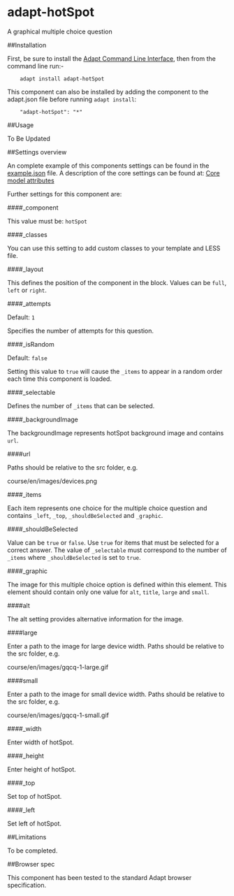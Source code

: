 # adapt-hotSpot

A graphical multiple choice question

##Installation


First, be sure to install the [Adapt Command Line Interface](https://github.com/adaptlearning/adapt-cli), then from the command line run:-

        adapt install adapt-hotSpot

This component can also be installed by adding the component to the adapt.json file before running `adapt install`:

        "adapt-hotSpot": "*"

##Usage

To Be Updated

##Settings overview

An complete example of this components settings can be found in the [example.json](https://github.com/BATraining/adapt-hotSpot/blob/master/example.json) file. A description of the core settings can be found at: [Core model attributes](https://github.com/adaptlearning/adapt_framework/wiki/Core-model-attributes)

Further settings for this component are:

####_component

This value must be: `hotSpot`

####_classes

You can use this setting to add custom classes to your template and LESS file.

####_layout

This defines the position of the component in the block. Values can be `full`, `left` or `right`. 

####_attempts

Default: `1`

Specifies the number of attempts for this question.

####_isRandom

Default: `false`

Setting this value to `true` will cause the `_items` to appear in a random order each time this component is loaded.

####_selectable

Defines the number of `_items` that can be selected.

####_backgroundImage

The backgroundImage represents hotSpot background image and contains `url`.

####url

Paths should be relative to the src folder, e.g.

course/en/images/devices.png

####_items

Each item represents one choice for the multiple choice question and contains `_left`, `_top`, `_shouldBeSelected` and `_graphic`.

####_shouldBeSelected

Value can be `true` or `false`. Use `true` for items that must be selected for a correct answer. The value of `_selectable` must correspond to the number of `_items` where `_shouldBeSelected` is set to `true`.

####_graphic

The image for this multiple choice option is defined within this element. This element should contain only one value for `alt`, `title`, `large` and `small`.

####alt

The alt setting provides alternative information for the image.


####large

Enter a path to the image for large device width. Paths should be relative to the src folder, e.g.

course/en/images/gqcq-1-large.gif

####small

Enter a path to the image for small device width. Paths should be relative to the src folder, e.g.

course/en/images/gqcq-1-small.gif

####_width

Enter width of hotSpot.

####_height

Enter height of hotSpot.


####_top

Set top of hotSpot.

####_left

Set left of hotSpot.

##Limitations

To be completed.

##Browser spec

This component has been tested to the standard Adapt browser specification.
